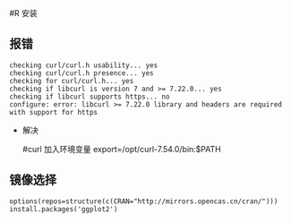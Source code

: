 #R 安装

## 报错

    checking curl/curl.h usability... yes
    checking curl/curl.h presence... yes
    checking for curl/curl.h... yes
    checking if libcurl is version 7 and >= 7.22.0... yes
    checking if libcurl supports https... no
    configure: error: libcurl >= 7.22.0 library and headers are required with support for https
* 解决

    #curl 加入环境变量
    export=/opt/curl-7.54.0/bin:$PATH

## 镜像选择

    options(repos=structure(c(CRAN="http://mirrors.opencas.cn/cran/")))  
    install.packages('ggplot2')
